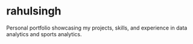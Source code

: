 # rahulsingh
Personal portfolio showcasing my projects, skills, and experience in data analytics and sports analytics.
